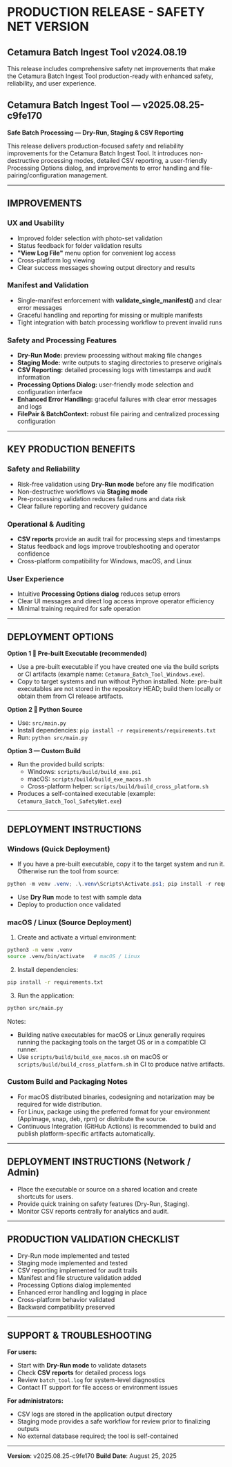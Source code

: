 # PRODUCTION RELEASE - SAFETY NET VERSION
## Cetamura Batch Ingest Tool v2024.08.19

This release includes comprehensive safety net improvements that make the Cetamura Batch Ingest Tool production-ready with enhanced safety, reliability, and user experience.
## **Cetamura Batch Ingest Tool — v2025.08.25-c9fe170**
**Safe Batch Processing — Dry‑Run, Staging & CSV Reporting**

This release delivers production-focused safety and reliability improvements for the Cetamura Batch Ingest Tool. It introduces non-destructive processing modes, detailed CSV reporting, a user-friendly Processing Options dialog, and improvements to error handling and file-pairing/configuration management.

---

## **IMPROVEMENTS**

### **UX and Usability**
- Improved folder selection with photo-set validation
- Status feedback for folder validation results
- **"View Log File"** menu option for convenient log access
- Cross-platform log viewing
- Clear success messages showing output directory and results

### **Manifest and Validation**
- Single-manifest enforcement with **validate_single_manifest()** and clear error messages
- Graceful handling and reporting for missing or multiple manifests
- Tight integration with batch processing workflow to prevent invalid runs

### **Safety and Processing Features**
- **Dry-Run Mode:** preview processing without making file changes
- **Staging Mode:** write outputs to staging directories to preserve originals
- **CSV Reporting:** detailed processing logs with timestamps and audit information
- **Processing Options Dialog:** user-friendly mode selection and configuration interface
- **Enhanced Error Handling:** graceful failures with clear error messages and logs
- **FilePair & BatchContext:** robust file pairing and centralized processing configuration

---

## **KEY PRODUCTION BENEFITS**

### **Safety and Reliability**
- Risk-free validation using **Dry‑Run mode** before any file modification
- Non-destructive workflows via **Staging mode**
- Pre-processing validation reduces failed runs and data risk
- Clear failure reporting and recovery guidance

### **Operational & Auditing**
- **CSV reports** provide an audit trail for processing steps and timestamps
- Status feedback and logs improve troubleshooting and operator confidence
- Cross-platform compatibility for Windows, macOS, and Linux

### **User Experience**
- Intuitive **Processing Options dialog** reduces setup errors
- Clear UI messages and direct log access improve operator efficiency
- Minimal training required for safe operation

---

## **DEPLOYMENT OPTIONS**

**Option 1  Pre-built Executable (recommended)**
- Use a pre-built executable if you have created one via the build scripts or CI artifacts (example name: `Cetamura_Batch_Tool_Windows.exe`).
- Copy to target systems and run without Python installed. Note: pre-built executables are not stored in the repository HEAD; build them locally or obtain them from CI release artifacts.

**Option 2  Python Source**
- Use: `src/main.py`
- Install dependencies: `pip install -r requirements/requirements.txt`
- Run: `python src/main.py`

**Option 3 — Custom Build**
- Run the provided build scripts:
	- Windows: `scripts/build/build_exe.ps1`
	- macOS: `scripts/build/build_exe_macos.sh`
	- Cross-platform helper: `scripts/build/build_cross_platform.sh`
- Produces a self-contained executable (example: `Cetamura_Batch_Tool_SafetyNet.exe`)

---

## **DEPLOYMENT INSTRUCTIONS**

### **Windows (Quick Deployment)**
- If you have a pre-built executable, copy it to the target system and run it. Otherwise run the tool from source:

```powershell
python -m venv .venv; .\.venv\Scripts\Activate.ps1; pip install -r requirements/requirements.txt; python src/main.py
```
- Use **Dry Run** mode to test with sample data
- Deploy to production once validated

### **macOS / Linux (Source Deployment)**
1. Create and activate a virtual environment:
```bash
python3 -m venv .venv
source .venv/bin/activate   # macOS / Linux
```
2. Install dependencies:
```bash
pip install -r requirements.txt
```
3. Run the application:
```bash
python src/main.py
```
Notes:
- Building native executables for macOS or Linux generally requires running the packaging tools on the target OS or in a compatible CI runner.
- Use `scripts/build/build_exe_macos.sh` on macOS or `scripts/build/build_cross_platform.sh` in CI to produce native artifacts.

### **Custom Build and Packaging Notes**
- For macOS distributed binaries, codesigning and notarization may be required for wide distribution.
- For Linux, package using the preferred format for your environment (AppImage, snap, deb, rpm) or distribute the source.
- Continuous Integration (GitHub Actions) is recommended to build and publish platform-specific artifacts automatically.

---

## **DEPLOYMENT INSTRUCTIONS (Network / Admin)**
- Place the executable or source on a shared location and create shortcuts for users.
- Provide quick training on safety features (Dry-Run, Staging).
- Monitor CSV reports centrally for analytics and audit.

---

## **PRODUCTION VALIDATION CHECKLIST**

- Dry-Run mode implemented and tested
- Staging mode implemented and tested
- CSV reporting implemented for audit trails
- Manifest and file structure validation added
- Processing Options dialog implemented
- Enhanced error handling and logging in place
- Cross-platform behavior validated
- Backward compatibility preserved

---

## **SUPPORT & TROUBLESHOOTING**

**For users:**
- Start with **Dry-Run mode** to validate datasets
- Check **CSV reports** for detailed process logs
- Review `batch_tool.log` for system-level diagnostics
- Contact IT support for file access or environment issues

**For administrators:**
- CSV logs are stored in the application output directory
- Staging mode provides a safe workflow for review prior to finalizing outputs
- No external database required; the tool is self-contained

---

**Version**: v2025.08.25-c9fe170
**Build Date**: August 25, 2025

